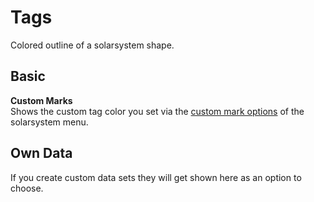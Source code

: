 # Tags
Colored outline of a solarsystem shape.

## Basic
**Custom Marks**<br>
Shows the custom tag color you set via the [custom mark options](https://eveeye.readthedocs.io/en/latest/sharing/custom-marks/) of the solarsystem menu.

## Own Data
If you create custom data sets they will get shown here as an option to choose.


<!--stackedit_data:
eyJoaXN0b3J5IjpbMTEwMTE3MzExNSwtNjM1ODQwNjM1LDExNz
A4OTY4NDEsMTMwNTk0NDI3Niw1ODEzMDEzNDgsNTE1MDA5ODdd
fQ==
-->